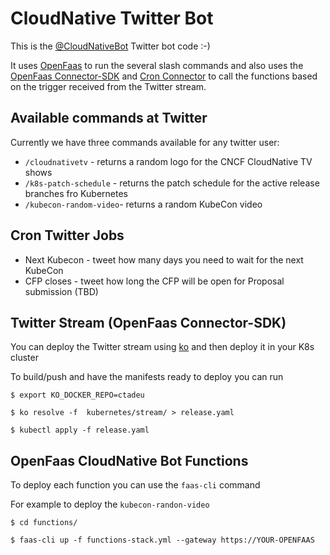 # CloudNative Twitter Bot

This is the [@CloudNativeBot](https://twitter.com/CloudNativeBot) Twitter bot code :-)

It uses [OpenFaas](https://github.com/openfaas/faas) to run the several slash commands and also uses the [OpenFaas Connector-SDK](https://github.com/openfaas/connector-sdk) and [Cron Connector](https://github.com/openfaas/cron-connector) to call the functions
based on the trigger received from the Twitter stream.

## Available commands at Twitter

Currently we have three commands available for any twitter user:

- `/cloudnativetv` - returns a random logo for the CNCF CloudNative TV shows
- `/k8s-patch-schedule` - returns the patch schedule for the active release branches fro Kubernetes
- `/kubecon-random-video`- returns a random KubeCon video

## Cron Twitter Jobs

- Next Kubecon - tweet how many days you need to wait for the next KubeCon
- CFP closes - tweet how long the CFP will be open for Proposal submission (TBD)

## Twitter Stream (OpenFaas Connector-SDK)

You can deploy the Twitter stream using [ko](https://github.com/google/ko) and then deploy it in your K8s cluster

To build/push and have the manifests ready to deploy you can run

```
$ export KO_DOCKER_REPO=ctadeu

$ ko resolve -f  kubernetes/stream/ > release.yaml

$ kubectl apply -f release.yaml

```

## OpenFaas CloudNative Bot Functions

To deploy each function you can use the `faas-cli` command

For example to deploy the `kubecon-randon-video`

```
$ cd functions/

$ faas-cli up -f functions-stack.yml --gateway https://YOUR-OPENFAAS

```


